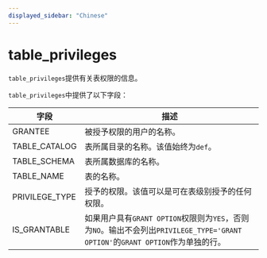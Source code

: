 ```yaml
---
displayed_sidebar: "Chinese"
---
```


# table_privileges

`table_privileges`提供有关表权限的信息。

`table_privileges`中提供了以下字段：

| **字段**        | **描述**                                                    |
| -------------- | ------------------------------------------------------------ |
| GRANTEE        | 被授予权限的用户的名称。                                       |
| TABLE_CATALOG  | 表所属目录的名称。该值始终为`def`。                           |
| TABLE_SCHEMA   | 表所属数据库的名称。                                           |
| TABLE_NAME     | 表的名称。                                                    |
| PRIVILEGE_TYPE | 授予的权限。该值可以是可在表级别授予的任何权限。               |
| IS_GRANTABLE   | 如果用户具有`GRANT OPTION`权限则为`YES`，否则为`NO`。输出不会列出`PRIVILEGE_TYPE='GRANT OPTION'`的`GRANT OPTION`作为单独的行。 |